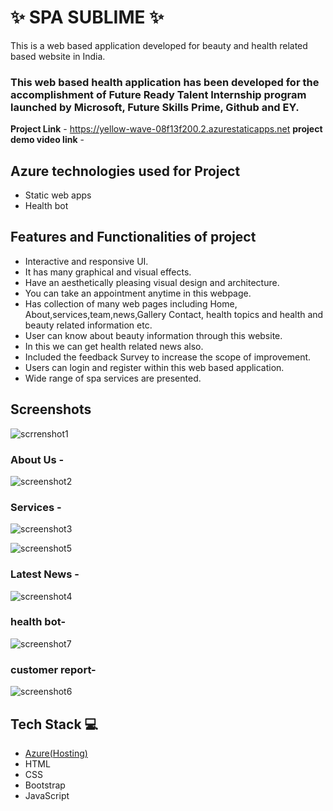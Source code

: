 # ✨ SPA SUBLIME ✨

This is a web based application developed for beauty and health related based website in India.

### This web based health application has been developed for the accomplishment of Future Ready Talent Internship program launched by Microsoft, Future Skills Prime, Github and EY.


**Project Link** - https://yellow-wave-08f13f200.2.azurestaticapps.net
**project demo video link** - 

## Azure technologies used for Project

- Static web apps
- Health bot

## Features and Functionalities of project 

- Interactive and responsive UI.
-  It has many graphical and visual effects.
- Have an aesthetically pleasing visual design and architecture.
- You can take an appointment anytime in this webpage.
- Has collection of many web pages including Home, About,services,team,news,Gallery Contact, health topics and health and beauty related information etc.
- User can know about beauty information through this website.
- In this we can get health related news also.
- Included the feedback Survey to increase the scope of improvement.
- Users can login and register within this web based application.
- Wide range of spa services are presented.

## Screenshots
![scrrenshot1](https://user-images.githubusercontent.com/110031646/202893787-8a733e82-fe9f-46c5-a131-df669a85644d.png)

### About Us -

![screenshot2](https://user-images.githubusercontent.com/110031646/202893808-b72c37fd-709c-4612-8ad9-22e483c830f0.png)

### Services -

![screenshot3](https://user-images.githubusercontent.com/110031646/202893829-ccc996c6-3c57-4ff3-8b9e-f22b6bf3c051.png)

![screenshot5](https://user-images.githubusercontent.com/110031646/202893846-4f02c138-8868-442f-ba73-bec01453e643.png)

### Latest News -

![screenshot4](https://user-images.githubusercontent.com/110031646/202893833-a46037e2-34be-42c3-a7ee-36045e84a2c8.png)

### health bot-

![screenshot7](https://user-images.githubusercontent.com/110031646/202893858-5130c931-291d-4887-9759-03b8b283101d.png)

### customer report-
![screenshot6](https://user-images.githubusercontent.com/110031646/202893854-ca092838-3a6a-448f-9df5-c5954486e86d.png)

## Tech Stack 💻

- [Azure(Hosting)](https://azure.microsoft.com/en-in/features/azure-portal/)
- HTML
- CSS
- Bootstrap
- JavaScript
